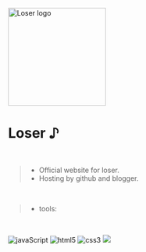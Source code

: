 <p>
  <a href='https://itsmebadloser.blogspot.com'>
    <img src='https://raw.githubusercontent.com/catraco/website.badloser/main/application/public/images/parte3.jpg' title='Loser logo'  width="200px"/>
  </a>
</p>

<h1> Loser ♪ </h1>

<br/>

> - Official website for loser.
> - Hosting by github and blogger.

<br/>

> - tools:

<br/>

<span><img src="https://img.shields.io/badge/JavaScript-F7DF1E?style=flat&logo=javascript&logoColor=black" alt="javaScript" /></span>
<span><img src="https://img.shields.io/badge/-HTML5-E34F26?style=flat&logo=html5&logoColor=white" alt="html5" /></span>
<span><img src="https://img.shields.io/badge/-CSS3-1572B6?style=flat&logo=css3" alt="css3" /></span>
<span><img src="https://img.shields.io/badge/VSCode%20-%232E2E2E.svg?&style=flat&logo=visual-studio-code&logoColor=%2330A2FF" /></span>
